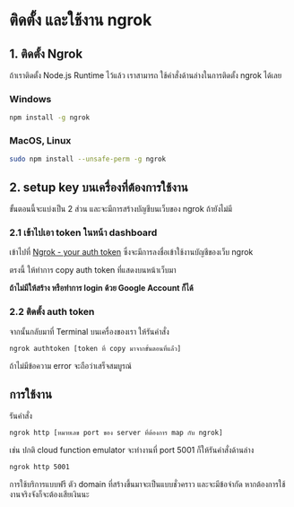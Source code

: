 

# ติดตั้ง และใช้งาน ngrok

## 1. ติดตั้ง Ngrok 

ถ้าเราติดตั้ง Node.js Runtime ไว้แล้ว เราสามารถ ใช้คำสั่งด้านล่างในการติดตั้ง ngrok ได้เลย

### Windows 

```bash
npm install -g ngrok
```

### MacOS, Linux 

```bash
sudo npm install --unsafe-perm -g ngrok
```

## 2. setup key บนเครื่องที่ต้องการใช้งาน

ขั้นตอนนี้จะแบ่งเป็น 2 ส่วน และจะมีการสร้างบัญชีบนเว็บของ ngrok ถ้ายังไม่มี

### 2.1 เข้าไปเอา token ในหน้า dashboard 

เข้าไปที่ [Ngrok - your auth token](https://dashboard.ngrok.com/get-started/your-authtoken) ซึ่งจะมีการลงชื่อเข้าใช้งานบัญชีของเว็บ ngrok

ตรงนี้ ให้ทำการ copy auth token ที่แสดงบนหน้าเว็บมา

**ถ้าไม่มีให้สร้าง หรือทำการ login ด้วย Google Account ก็ได้**

### 2.2 ติดตั้ง auth token 

จากนั้นกลับมาที่ Terminal บนเครื่องของเรา ให้รันคำสั่ง 

```bash
ngrok authtoken [token ที่ copy มาจากขั้นตอนที่แล่้ว]
```

ถ้าไม่มีข้อความ error จะถือว่าเสร็จสมบูรณ์

## การใช้งาน 

รันคำสั่ง 

```bash
ngrok http [หมายเลข port ของ server ที่ต้องการ map กับ ngrok] 
```

เช่น ปกติ cloud function emulator จะทำงานที่ port 5001 ก็ให้รันคำสั่งด้านล่าง 

```bash
ngrok http 5001 
```

การใช้บริการแบบฟรี ตัว domain ที่สร้างขึ้นมาจะเป็นแบบชั่วคราว และจะมีข้อจำกัด หากต้องการใช้งานจริงจังก็จะต้องเสียเงินนะ